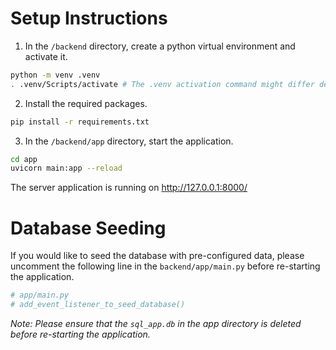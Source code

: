# Setup Instructions

1. In the `/backend` directory, create a python virtual environment and activate it.

```bash
python -m venv .venv
. .venv/Scripts/activate # The .venv activation command might differ depending on your operating system
```

2. Install the required packages.

```bash
pip install -r requirements.txt
```

3. In the `/backend/app` directory, start the application.

```bash
cd app
uvicorn main:app --reload
```
The server application is running on http://127.0.0.1:8000/

# Database Seeding

If you would like to seed the database with pre-configured data, please uncomment the following line in the `backend/app/main.py` before re-starting the application.

```python
# app/main.py
# add_event_listener_to_seed_database()
```

_Note: Please ensure that the `sql_app.db` in the app directory is deleted before re-starting the application._
